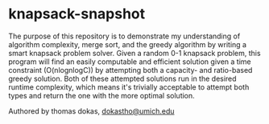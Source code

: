 # knapsack-snapshot
The purpose of this repository is to demonstrate my understanding of algorithm complexity, merge sort, and the greedy algorithm by writing a smart knapsack problem solver. Given a random 0-1 knapsack problem, this program will find an easily computable and efficient solution given a time constraint (O(nlognlogC)) by attempting both a capacity- and ratio-based greedy solution. Both of these attempted solutions run in the desired runtime complexity, which means it's trivially acceptable to attempt both types and return the one with the more optimal solution.

Authored by thomas dokas, dokastho@umich.edu